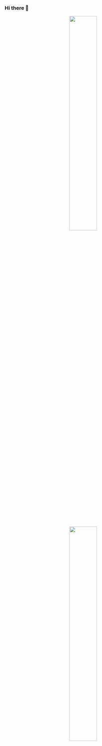 ### Hi there 👋
<!--
**MaisaLauriane/MaisaLauriane** is a ✨ _special_ ✨ repository because its `README.md` (this file) appears on your GitHub profile.
<img width="50%" src="https://github-readme-stats.vercel.app/api/top-langs/?username=MaisaLauriane&layout=compact&theme=radical">
Here are some ideas to get you started:

- 🔭 I’m currently working on ...
- 🌱 I’m currently learning ...
- 👯 I’m looking to collaborate on ...
- 🤔 I’m looking for help with ...
- 💬 Ask me about ...
- 📫 How to reach me: ...
- 😄 Pronouns: ...
- ⚡ Fun fact: ...
-->

<div align="center">
<a href="https://github.com/MaisaLauriane">
 <img width="42%" src="https://github-readme-stats.vercel.app/api?username=MaisaLauriane&show_icons=true&theme=radical"> 
</div>
<div align="center">
<a href="https://github.com/MaisaLauriane">
 <img width="42%" src="https://github-readme-stats.vercel.app/api/top-langs/?username=MaisaLauriane&layout=compact&theme=radical">
</div>

